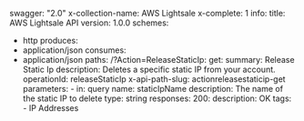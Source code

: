 swagger: "2.0"
x-collection-name: AWS Lightsale
x-complete: 1
info:
  title: AWS Lightsale API
  version: 1.0.0
schemes:
- http
produces:
- application/json
consumes:
- application/json
paths:
  /?Action=ReleaseStaticIp:
    get:
      summary: Release Static Ip
      description: Deletes a specific static IP from your account.
      operationId: releaseStaticIp
      x-api-path-slug: actionreleasestaticip-get
      parameters:
      - in: query
        name: staticIpName
        description: The name of the static IP to delete
        type: string
      responses:
        200:
          description: OK
      tags:
      - IP Addresses